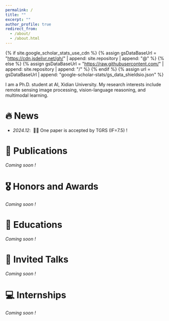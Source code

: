 ```yaml
---
permalink: /
title: ""
excerpt: ""
author_profile: true
redirect_from: 
  - /about/
  - /about.html
---
```


{% if site.google_scholar_stats_use_cdn %}
{% assign gsDataBaseUrl = "https://cdn.jsdelivr.net/gh/" | append: site.repository | append: "@" %}
{% else %}
{% assign gsDataBaseUrl = "https://raw.githubusercontent.com/" | append: site.repository | append: "/" %}
{% endif %}
{% assign url = gsDataBaseUrl | append: "google-scholar-stats/gs_data_shieldsio.json" %}

<span class='anchor' id='about-me'></span>

I am a Ph.D. student at AI, Xidian University. My research interests include remote sensing image processing, vision-language reasoning, and multimodal learning.


# 🔥 News
- *2024.12*: &nbsp;🎉🎉 One paper is accepted by TGRS (IF=7.5) !

# 📝 Publications 

*Coming soon !*

# 🎖 Honors and Awards

*Coming soon !*

# 📖 Educations

*Coming soon !*

# 💬 Invited Talks

*Coming soon !*

# 💻 Internships

*Coming soon !*
